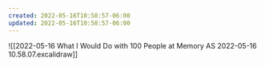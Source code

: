 ```yaml
---
created: 2022-05-16T10:58:57-06:00
updated: 2022-05-16T10:58:57-06:00
---
```



![[2022-05-16 What I Would Do with 100 People at Memory AS 2022-05-16 10.58.07.excalidraw]]